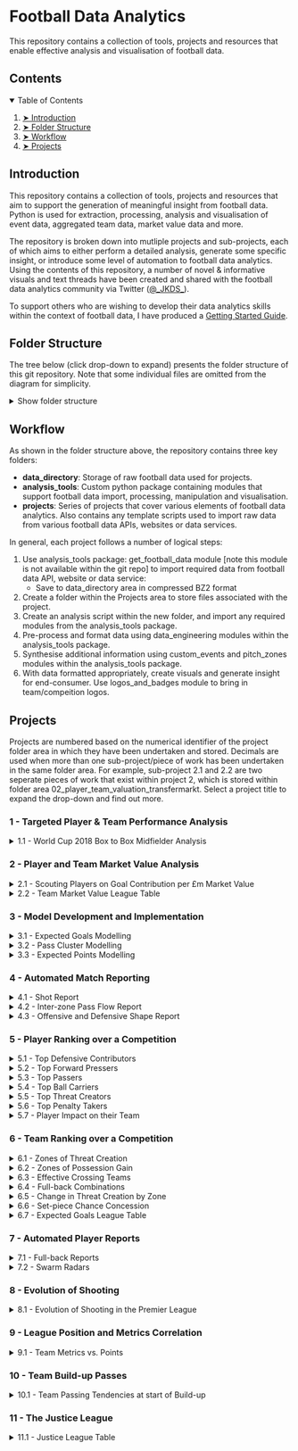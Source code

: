 # Football Data Analytics
This repository contains a collection of tools, projects and resources that enable effective analysis and visualisation of football data.

## Contents

<details open="open">
  <summary>Table of Contents</summary>
  <ol>
    <li><a href="#introduction"> ➤ Introduction</a></li>
    <li><a href="#folder-structure"> ➤ Folder Structure</a></li>
    <li><a href="#workflow"> ➤ Workflow</a></li>
    <li><a href="#projects"> ➤ Projects</a></li>
  </ol>
</details>

## Introduction
This repository contains a collection of tools, projects and resources that aim to support the generation of meaningful insight from football data. Python is used for extraction, processing, analysis and visualisation of event data, aggregated team data, market value data and more.

The repository is broken down into mutliple projects and sub-projects, each of which aims to either perform a detailed analysis, generate some specific insight, or introduce some level of automation to football data analytics. Using the contents of this repository, a number of novel & informative visuals and text threads have been created and shared with the football data analytics community via Twitter ([@\_JKDS\_](https://twitter.com/_JKDS_)).

To support others who are wishing to develop their data analytics skills within the context of football data, I have produced a [Getting Started Guide](https://github.com/jakeyk11/football-data-analytics/blob/main/Getting%20Started%20with%20Football%20Analytics.md).

## Folder Structure

The tree below (click drop-down to expand) presents the folder structure of this git repository. Note that some individual files are omitted from the diagram for simplicity.

<details>
<summary>Show folder structure</summary>


    football-data-analytics
    │
    ├── analysis_tools
    │   ├── __init__.py
    │   ├── get_football_data.py [not included in git repo]
    │   ├── logos_and_badges.py
    │   ├── models.py    
    │   ├── pitch_zones.py
    │   ├── statsbomb_custom_events.py
    │   ├── statsbomb_data_engineering.py
    │   ├── whoscored_custom_events.py
    │   ├── whoscored_data_engineering.py
    │   ├── wyscout_data_engineering.py   
    │ 
    ├── data_directory
    │   ├── leaguetable_data
    │   ├── misc_data
    │   │   ├── articles
    │   │   ├── images
    │   ├── statsbomb_data [contents not included in git repo]
    │   ├── transfermarkt_data
    │   ├── whoscored_data [contents not included in git repo]
    │   ├── wyscout_data
    │ 
    ├── model_directory
    │   ├── pass_cluster_model
    │   │   ├── PassClusterModel65.joblib
    │   ├── xg_model
    │   │   ├── log_regression_xg_model.joblib
    │
    ├── projects
    │   ├── 00_data_import_and_misc_work
    │   │   ├── download_yt_video.py 
    │   │   ├── import_data_fbref.py
    │   │   ├── import_data_leaguetable.py
    │   │   ├── import_data_whoscored.py
    │   │   ├── scrape_data_transfermarkt.py
    │   │   ├── misc_work
    │   ├── 01_wc2018_box2box_mids
    │   │   ├── worldcup_b2b_mids.py
    │   ├── 02_player_team_valuation
    │   │   ├── team_player_value_analysis.py
    │   ├── 03_model_development_and_implementation
    │   │   ├── pass_cluster_data_collection.py
    │   │   ├── shot_xg_plot.py
    │   │   ├── xg_log_regression_model.py
    │   │   ├── xg_neural_network.py  
    │   ├── 04_match_reports
    │   │   ├── off_def_shape_report_ws.py
    │   │   ├── pass_report_ws.py
    │   │   ├── shot_report_understat.py     
    │   ├── 05_competition_reports_top_players
    │   │   ├── player_defensive_contribution.py
    │   │   ├── player_effective_carriers.py
    │   │   ├── player_effective_passers.py
    │   │   ├── player_high_defensive_actions.py    
    │   │   ├── player_impact_on_team.py    
    │   │   ├── player_penalty_takers.py
    │   │   ├── player_threat_creators.py
    │   │   ├── player_threat_creators_zonal_comparison.py
    │   ├── 06_competition_reports_top_teams
    │   │   ├── team_ball_winning.py
    │   │   ├── team_common_zonal_actions.py
    │   │   ├── team_cross_success.py   
    │   │   ├── team_delta_threat_creation.py
    │   │   ├── team_fullback_combinations.py
    │   │   ├── team_setpiece_shot_concession.py
    │   │   ├── team_threat_creation.py
    │   │   ├── xg_league_table_sb.py    
    │   ├── 07_player_reports
    │   │   ├── advanced_swarm_radar.py
    │   │   ├── player_report_fullback.py
    │   ├── 08_evolution_of_shooting
    │   │   ├── shot_characteristics_trending.py
    │   ├── 09_league_position_metric_correlation
    │   │   ├── team_metric_pts_correlation.py
    │   ├── 10_team_buildup_passes
    │   │   ├── team_pass_tendencies.py
    │   ├── 11_justice_league
    │   │   ├── justice_league.py
    │   ├── 99_private_work
    │
    ├── .gitignore
    │
    ├── Getting Started with Football Analytics.md
    │     
    ├── LICENSE 
    │ 
    ├── README.md 

</details>

## Workflow

As shown in the folder structure above, the repository contains three key folders:
- **data_directory**: Storage of raw football data used for projects.
- **analysis_tools**: Custom python package containing modules that support football data import, processing, manipulation and visualisation.
- **projects**: Series of projects that cover various elements of football data analytics. Also contains any template scripts used to import raw data from various football data APIs, websites or data services.

In general, each project follows a number of logical steps:
1. Use analysis_tools package: get_football_data module [note this module is not available within the git repo] to import required data from football data API, website or data service:
    * Save to data_directory area in compressed BZ2 format
2. Create a folder within the Projects area to store files associated with the project.
3. Create an analysis script within the new folder, and import any required modules from the analysis_tools package.
4. Pre-process and format data using data_engineering modules within the analysis_tools package.
5. Synthesise additional information using custom_events and pitch_zones modules within the analysis_tools package.
6. With data formatted appropriately, create visuals and generate insight for end-consumer. Use logos_and_badges module to bring in team/compeition logos.

## Projects

Projects are numbered based on the numerical identifier of the project folder area in which they have been undertaken and stored. Decimals are used when more than one sub-project/piece of work has been undertaken in the same folder area. For example, sub-project 2.1 and 2.2 are two seperate pieces of work that exist within project 2, which is stored within folder area 02_player_team_valuation_transfermarkt. Select a project title to expand the drop-down and find out more.

### 1 - Targeted Player & Team Performance Analysis

<details>
<summary>1.1 - World Cup 2018 Box to Box Midfielder Analysis</summary>

\
**Data Source:** Statsbomb & FIFA Match Reports

**Project Area:** [01_wc2018_box2box_mids](https://github.com/jakeyk11/football-data-analytics/tree/main/projects/01_wc2018_box2box_mids)

**Code:** [worldcup_b2b_mids.py](https://github.com/jakeyk11/football-data-analytics/blob/main/projects/01_wc2018_box2box_mids/worldcup_b2b_mids.py)

**Summary and Output:** An investigation of the most effective box to box midfielders at the 2018 World Cup. A number of custom metrics are used to score central midfielders in ball winning, ball retention & creativity, and mobility. A good box to box midfielder is defined as a central midfielder that excels in each of these areas.

<p align="center">
  <img width="45%" src="./data_directory/misc_data/images/example-1-1-1.png"> &nbsp &nbsp 
  <img width="45%" src="./data_directory/misc_data/images/example-1-1-2.png">
</p>
<p align="center">
  <img width="45%" src="./data_directory/misc_data/images/example-1-1-3.png">
</p>

</details>

### 2 - Player and Team Market Value Analysis

<details>
<summary>2.1 - Scouting Players on Goal Contribution per £m Market Value</summary>

\
**Data Source:** Transfermarkt

**Project Area:** [00_data_import_and_misc_work](https://github.com/jakeyk11/football-data-analytics/tree/main/projects/00_data_import_and_misc_work) & [02_player_team_valuation](https://github.com/jakeyk11/football-data-analytics/tree/main/projects/02_player_team_valuation)

**Code:** [scrape_data_transfermarkt.py](https://github.com/jakeyk11/football-data-analytics/blob/main/projects/00_data_import_and_misc_work/scrape_data_transfermarkt.py) & [team_player_value_analysis.py](https://github.com/jakeyk11/football-data-analytics/blob/main/projects/02_player_team_valuation/team_player_value_analysis.py)

**Summary and Output:** 
Development of a tool to scrape team and player market value information from transfermarkt.co.uk. Generation of a "scouting visual" that highlights players from a given league with a favourable combination of Age and Goal Contribution per £m market value. The work also explores the use of statistical models to predict market value based on player performance.

<p align="center">
  <img width="30%" src="./data_directory/misc_data/images/example-2-1-1.png"> &nbsp &nbsp
  <img width="30%" src="./data_directory/misc_data/images/example-2-1-2.png">
</p>
<p align="center">
  <img width="30%" src="./data_directory/misc_data/images/example-2-1-3.png"> &nbsp &nbsp
  <img width="30%" src="./data_directory/misc_data/images/example-2-1-4.png">
</p>

</details>

<details>
<summary>2.2 - Team Market Value League Table</summary>

\
**Data Source:** Transfermarkt

**Project Area:** [00_data_import_and_misc_work](https://github.com/jakeyk11/football-data-analytics/tree/main/projects/00_data_import_and_misc_work) & [02_player_team_valuation](https://github.com/jakeyk11/football-data-analytics/tree/main/projects/02_player_team_valuation)

**Code:** [scrape_data_transfermarkt.py](https://github.com/jakeyk11/football-data-analytics/blob/main/projects/00_data_import_and_misc_work/scrape_data_transfermarkt.py) & [team_player_value_analysis.py](https://github.com/jakeyk11/football-data-analytics/blob/main/projects/02_player_team_valuation/team_player_value_analysis.py)

**Summary and Output:** 
Development of a tool to scrape team and player market value information from transfermarkt.co.uk. Investigation of team under/over-performance based on league ranking and total squad value ranking.

<p align="center">
  <img width="30%" src="./data_directory/misc_data/images/example-2-2-1.png"> &nbsp &nbsp
  <img width="30%" src="./data_directory/misc_data/images/example-2-2-2.png">
</p>

</details>

### 3 - Model Development and Implementation

<details>
<summary>3.1 - Expected Goals Modelling</summary>

\
**Data Source:** Wyscout

**Project Area:** [model_directory](https://github.com/jakeyk11/football-data-analytics/tree/main/model_directory/xg_model) & [03_model_development_and_implementation](https://github.com/jakeyk11/football-data-analytics/tree/main/projects/03_model_development_and_implementation)

**Code:** [xg_log_regression_model.py](https://github.com/jakeyk11/football-data-analytics/blob/main/projects/03_model_development_and_implementation/xg_log_regression_model.py), [xg_neural_network.py](https://github.com/jakeyk11/football-data-analytics/blob/main/projects/03_model_development_and_implementation/xg_neural_network.py) & [shot_xg_plot.py](https://github.com/jakeyk11/football-data-analytics/blob/main/projects/03_model_development_and_implementation/shot_xg_plot.py)

**Summary and Output:** 
Implementation and testing of basic expected goals probabilistic models. This work includes development and comparison of a logistic regression expected goals model and a neural network expected goals model, each trained off over 40000 shots taken across Europe's 'big five' leagues during the 2017/2018 season. The models are used to calculate expected goals for specific players, clubs and leagues over a defined time period.

<p align="center">
  <img width="40%" src="./data_directory/misc_data/images/example-3-1-1.png"> &nbsp &nbsp
  <img width="40%" src="./data_directory/misc_data/images/example-3-1-2.png">
</p>
<p align="center">
  <img width="30%" src="./data_directory/misc_data/images/example-3-1-3.png"> &nbsp &nbsp
  <img width="30%" src="./data_directory/misc_data/images/example-3-1-4.png"> &nbsp &nbsp
  <img width="30%" src="./data_directory/misc_data/images/example-3-1-5.png">
</p>

</details>

<details>
<summary>3.2 - Pass Cluster Modelling</summary>

\
**Data Source:** Opta

**Project Area:** [model_directory](https://github.com/jakeyk11/football-data-analytics/tree/main/model_directory/pass_cluster_model), [03_model_development_and_implementation](https://github.com/jakeyk11/football-data-analytics/tree/main/projects/03_model_development_and_implementation) & [External Repo: ml_models_collection](https://github.com/jakeyk11/ml-models-collection)

**Code:** [pass_cluster_data_collection.py](https://github.com/jakeyk11/football-data-analytics/blob/main/projects/03_model_development_and_implementation/pass_cluster_data_collection.py), [models.py](https://github.com/jakeyk11/football-data-analytics/blob/main/analysis_tools/models.py), [External Repo: ml_model.ipynb](https://github.com/jakeyk11/ml-models-collection/blob/main/Football%20Pass%20Clustering/ml_model.ipynb)

**Summary and Output:** 
Using 5,000,000+ passes withn Europe's "Big 5" leagues (Opta data, 2019/20 - 2022/23), I have constructed a clustering model that is able to assign successful passes to one of 65 clusters. This work involves the construction of a machine learning pipeline and testing of a variety of classification algorithms. The chosen model uses a k Means clustering algorithm to assign passes, which I have then packaged up within a clustering function to support many of my football analytics projects.

</details>

<details>
<summary>3.3 - Expected Points Modelling</summary>

\
**Data Source:** Statsbomb

**Project Area:** [analysis_tools](https://github.com/jakeyk11/football-data-analytics/tree/main/analysis_tools/)

**Code:** [models.py](https://github.com/jakeyk11/football-data-analytics/blob/main/analysis_tools/models.py)

**Summary and Output:** 
Implementation of a Monte-Carlo method to model the probability of individual match outcomes based on shot events and their associated expected goals (xG). A large number (10000+) of simulations are run on a given match to approximate win probability for each team, and draw probability. Expected points in a given match is then simply calculated as 3 × win_probability + 1 × draw_proability. The method adopted is reliant on the assumption that xG represents scoring probability, and that individual shot events are independent.

</details>

### 4 - Automated Match Reporting

<details>
<summary>4.1 - Shot Report</summary>

\
**Data Source:** Understat

**Project Area:** [04_match_reports](https://github.com/jakeyk11/football-data-analytics/tree/main/projects/04_match_reports)

**Code:** [shot_report_understat.py](https://github.com/jakeyk11/football-data-analytics/blob/main/projects/04_match_reports/shot_report_understat.py)

**Summary and Output:** 
Development of a script to extract shot data from understat and generate shot reports for a any selected match.

<p align="center">
  <img width="40%" src="./data_directory/misc_data/images/example-4-1-1.png"> &nbsp &nbsp
  <img width="40%" src="./data_directory/misc_data/images/example-4-1-2.png">
</p>

</details>

<details>
<summary>4.2 - Inter-zone Pass Flow Report</summary>

\
**Data Source:** Opta/Whoscored

**Project Area:** [04_match_reports](https://github.com/jakeyk11/football-data-analytics/tree/main/projects/04_match_reports)

**Code:** [pass_report_ws.py](https://github.com/jakeyk11/football-data-analytics/blob/main/projects/04_match_reports/pass_report_ws.py)

**Summary and Output:** 
Design and development of an algorithm that identifies and counts similar passes based on the area of the pitch in which they start and finish. Generation of inter-zone pass flow reports for any selected match. 

<p align="center">
  <img width="30%" src="./data_directory/misc_data/images/example-4-2-1.png"> &nbsp &nbsp
  <img width="30%" src="./data_directory/misc_data/images/example-4-2-2.png"> 
</p>

</details>

<details>
<summary>4.3 - Offensive and Defensive Shape Report</summary>

\
**Data Source:** Opta/Whoscored

**Project Area:** [04_match_reports](https://github.com/jakeyk11/football-data-analytics/tree/main/projects/04_match_reports)

**Code:** [pass_report_ws.py](https://github.com/jakeyk11/football-data-analytics/blob/main/projects/04_match_reports/off_def_shape_report_ws.py)

**Summary and Output:** 
Design and development of an algorithm to calculate player territories based on the positions of all in-play actions throughout a match, including removal of outliers. Generation of shape reports for any selected match, including calculation of territory area as a proxy for pitch area covered.

<p align="center">
  <img width="30%" src="./data_directory/misc_data/images/example-4-3-1.png"> &nbsp &nbsp
  <img width="30%" src="./data_directory/misc_data/images/example-4-3-2.png"> 
</p>

</details>

### 5 - Player Ranking over a Competition

<details>
<summary>5.1 - Top Defensive Contributors</summary>

\
**Data Source:** Opta/Whoscored

**Project Area:** [05_competition_reports_top_players](https://github.com/jakeyk11/football-data-analytics/tree/main/projects/05_competition_reports_top_players)

**Code:** [player_defensive_contribution.py](https://github.com/jakeyk11/football-data-analytics/blob/main/projects/05_competition_reports_top_players/player_defensive_contribution.py)

**Summary and Output:** 
Assessment of all players' defensive contribution over the duration of a competition, with identification of top players by metrics such as Recoveries and Ball Wins per 100 opposition touches. Work includes implentation of a diamond scatter diagram that can be re-used for any 2D scatter plot.

<p align="center">
  <img width="27.3%" src="./data_directory/misc_data/images/example-5-1-1.png"> &nbsp &nbsp
  <img width="27.3%" src="./data_directory/misc_data/images/example-5-1-2.png"> 
</p>

</details>

<details>
<summary>5.2 - Top Forward Pressers</summary>

\
**Data Source:** Opta/Whoscored

**Project Area:** [05_competition_reports_top_players](https://github.com/jakeyk11/football-data-analytics/tree/main/projects/05_competition_reports_top_players)

**Code:** [player_defensive_contribution.py](https://github.com/jakeyk11/football-data-analytics/blob/main/projects/05_competition_reports_top_players/player_defensive_contribution.py)

**Summary and Output:** 
Assessment of the number of defensive actions completed in the opposition third by all players' over the duration of a competition, giving an indication at who has a tendency to defend from the front.

<p align="center">
  <img width="45%" src="./data_directory/misc_data/images/example-5-2-1.png"> &nbsp &nbsp
  <img width="45%" src="./data_directory/misc_data/images/example-5-2-2.png"> 
</p>

</details>

<details>
<summary>5.3 - Top Passers</summary>

\
**Data Source:** Opta/Whoscored

**Project Area:** [05_competition_reports_top_players](https://github.com/jakeyk11/football-data-analytics/tree/main/projects/05_competition_reports_top_players)

**Code:** [player_effective_passers.py](https://github.com/jakeyk11/football-data-analytics/blob/main/projects/05_competition_reports_top_players/player_effective_passers.py)

**Summary and Output:** 
Identification of effective passers through assessment of all in-play passes completed over the duration of a competition. Metrics such as progressive passes, cumulative expected threat and passes into opposition box per 90 are used to identify top players. This work involves the implementation of an [expected threat model](https://karun.in/blog/data/open_xt_12x8_v1.json) developed by Karun Singh.

<p align="center">
  <img width="45%" src="./data_directory/misc_data/images/example-5-3-1.png"> &nbsp &nbsp
  <img width="27.3%" src="./data_directory/misc_data/images/example-5-3-3.png">
</p>
<p align="center">
  <img width="45%" src="./data_directory/misc_data/images/example-5-3-2.png"> &nbsp &nbsp
</p>

</details>

<details>
<summary>5.4 - Top Ball Carriers</summary>

\
**Data Source:** Opta/Whoscored

**Project Area:** [05_competition_reports_top_players](https://github.com/jakeyk11/football-data-analytics/tree/main/projects/05_competition_reports_top_players)

**Code:** [player_effective_carriers.py](https://github.com/jakeyk11/football-data-analytics/blob/main/projects/05_competition_reports_top_players/player_effective_carriers.py)

**Summary and Output:** 
Identification of effective carriers through assessment of carries completed over the duration of a competition. This work involves the development of a module to infer carry events from opta event data (as carries are not recorded).

<p align="center">
  <img width="45%" src="./data_directory/misc_data/images/example-5-4-1.png"> &nbsp &nbsp
  <img width="45%" src="./data_directory/misc_data/images/example-5-4-2.png">
</p>

</details>

<details>
<summary>5.5 - Top Threat Creators</summary>

\
**Data Source:** Opta/Whoscored

**Project Area:** [05_competition_reports_top_players](https://github.com/jakeyk11/football-data-analytics/tree/main/projects/05_competition_reports_top_players)

**Code:** [player_effective_carriers.py](https://github.com/jakeyk11/football-data-analytics/blob/main/projects/05_competition_reports_top_players/player_threat_creators.py)

**Summary and Output:** 
Identification of top threat creators through assessment of various events/actions completed over the duration of a competition within different areas of the pitch. This work involves the implementation of an [expected threat model](https://karun.in/blog/data/open_xt_12x8_v1.json) developed by Karun Singh.

<p align="center">
  <img width="27.3%" src="./data_directory/misc_data/images/example-5-5-1.png"> &nbsp &nbsp
  <img width="27.3%" src="./data_directory/misc_data/images/example-5-5-2.png">
</p>
<p align="center">
  <img width="27.3%" src="./data_directory/misc_data/images/example-5-5-3.png"> &nbsp &nbsp
  <img width="27.3%" src="./data_directory/misc_data/images/example-5-5-4.png">
</p>

</details>

<details>
<summary>5.6 - Top Penalty Takers</summary>

\
**Data Source:** Opta/Whoscored

**Project Area:** [05_competition_reports_top_players](https://github.com/jakeyk11/football-data-analytics/tree/main/projects/05_competition_reports_top_players)

**Code:** [player_threat_creators.py](https://github.com/jakeyk11/football-data-analytics/blob/main/projects/05_competition_reports_top_players/player_penalty_takers.py)

**Summary and Output:** 
Identification of top penalty takers across multiple competitions. Penalty quality is assessed my mean distance of on-target penalty from goalkeeper midriff, with off-target penalties assigned a distance of zero. This work includes implementation of "3D projections" within 2D subplots.

<p align="center">
  <img width="45%" src="./data_directory/misc_data/images/example-5-6-1.png"> &nbsp &nbsp
  <img width="45%" src="./data_directory/misc_data/images/example-5-6-2.png">
</p>

</details>

<details>
<summary>5.7 - Player Impact on their Team</summary>

\
**Data Source:** Opta/Whoscored

**Project Area:** [05_competition_reports_top_players](https://github.com/jakeyk11/football-data-analytics/tree/main/projects/05_competition_reports_top_players)

**Code:** [player_impact_on_team.py](https://github.com/jakeyk11/football-data-analytics/blob/main/projects/05_competition_reports_top_players/player_impact_on_team.py)

**Summary and Output:** 
Determination of how a team's aggregrated metrics (team expected threat, team expected threat conceded, team expected threat difference, etc) vary when a specific player is on the pitch vs. when they are not playing

<p align="center">
  <img width="45%" src="./data_directory/misc_data/images/example-5-7-1.png"> &nbsp &nbsp
  <img width="45%" src="./data_directory/misc_data/images/example-5-7-2.png">
</p>

</details>

### 6 - Team Ranking over a Competition

<details>
<summary>6.1 - Zones of Threat Creation</summary>

\
**Data Source:** Opta/Whoscored

**Project Area:** [06_competition_reports_top_teams](https://github.com/jakeyk11/football-data-analytics/tree/main/projects/06_competition_reports_top_teams)

**Code:** [team_threat_creation.py](https://github.com/jakeyk11/football-data-analytics/blob/main/projects/06_competition_reports_top_teams/team_threat_creation.py)

**Summary and Output:** 
Ranking of teams by total threat created through in-play passes and carries per 90, including identification of the zones in which each team generates threat.

<p align="center">
  <img width="37%" src="./data_directory/misc_data/images/example-6-1-1.png"> &nbsp &nbsp
  <img width="37%" src="./data_directory/misc_data/images/example-6-1-2.png">
</p>

</details>

<details>
<summary>6.2 - Zones of Possession Gain</summary>

\
**Data Source:** Opta/Whoscored

**Project Area:** [06_competition_reports_top_teams](https://github.com/jakeyk11/football-data-analytics/tree/main/projects/06_competition_reports_top_teams)

**Code:** [team_ball_winning.py](https://github.com/jakeyk11/football-data-analytics/blob/main/projects/06_competition_reports_top_teams/team_ball_winning.py)

**Summary and Output:** 
Ranking of teams by the mean height up the pitch that they win the ball back, including identification of the zones in which they gain possession of the ball from the opposition.

<p align="center">
  <img width="37%" src="./data_directory/misc_data/images/example-6-2-1.png"> &nbsp &nbsp
  <img width="37%" src="./data_directory/misc_data/images/example-6-2-2.png">
</p>
  
</details>

<details>
<summary>6.3 - Effective Crossing Teams</summary>

\
**Data Source:** Opta/Whoscored

**Project Area:** [06_competition_reports_top_teams](https://github.com/jakeyk11/football-data-analytics/tree/main/projects/06_competition_reports_top_teams)

**Code:** [team_cross_success.py](https://github.com/jakeyk11/football-data-analytics/blob/main/projects/06_competition_reports_top_teams/team_cross_success.py)

**Summary and Output:** 
Ranking of teams by in-play cross success rate. This work includes a custom definition of an effective (or successful) cross, where an effective cross is one that is followed by either a shot or key pass within 5 seconds of play (irrespective of the inital cross outcome).

<p align="center">
  <img width="37%" src="./data_directory/misc_data/images/example-6-3-1.png">
</p>
  
</details>

<details>
<summary>6.4 - Full-back Combinations</summary>

\
**Data Source:** Opta/Whoscored

**Project Area:** [06_competition_reports_top_teams](https://github.com/jakeyk11/football-data-analytics/tree/main/projects/06_competition_reports_top_teams)

**Code:** [team_fullback_combinations.py](https://github.com/jakeyk11/football-data-analytics/blob/main/projects/06_competition_reports_top_teams/team_fullback_combinations.py)

**Summary and Output:** 
Ranking of teams by the frequency in which their full backs combine. Passes between full-backs of each team are identified and highlighted based on whether the pass leads to a shot on goal.
  
<p align="center">
  <img width="37%" src="./data_directory/misc_data/images/example-6-4-1.png">
</p>
  
</details>

<details>
<summary>6.5 - Change in Threat Creation by Zone</summary>

\
**Data Source:** Opta/Whoscored

**Project Area:** [06_competition_reports_top_teams](https://github.com/jakeyk11/football-data-analytics/tree/main/projects/06_competition_reports_top_teams)

**Code:** [team_delta_threat_creation.py](https://github.com/jakeyk11/football-data-analytics/blob/main/projects/06_competition_reports_top_teams/team_delta_threat_creation.py)

**Summary and Output:** 
Ranking of teams by improvement in total threat created through in-play passes and carries per 90 - current season vs. last season. Includes accounting for teams that were in division above or below in previous year. Change in threat creation is also broken down by pitch zone
  
<p align="center">
  <img width="37%" src="./data_directory/misc_data/images/example-6-5-1.png"> &nbsp &nbsp
  <img width="37%" src="./data_directory/misc_data/images/example-6-5-2.png">
</p>
  
</details>

<details>
<summary>6.6 - Set-piece Chance Concession</summary>

\
**Data Source:** Opta/Whoscored

**Project Area:** [06_competition_reports_top_teams](https://github.com/jakeyk11/football-data-analytics/tree/main/projects/06_competition_reports_top_teams)

**Code:** [team_setpiece_shot_concession.py](https://github.com/jakeyk11/football-data-analytics/blob/main/projects/06_competition_reports_top_teams/team_setpiece_shot_concession.py)

**Summary and Output:** 
Investigation of team's ability to defend set-pieces through aggregating chances conceded within 5 seconds of an opposition "indirect" set-piece. "Indirect" set-pieces refer to corner and free-kicks where the ball remains in play after the set-piece is taken, therefore off-target free-kicks and direct goals from set-pieces are excluded from the analysis.
  
<p align="center">
  <img width="30%" src="./data_directory/misc_data/images/example-6-6-1.png"> &nbsp &nbsp
  <img width="30%" src="./data_directory/misc_data/images/example-6-6-2.png">
</p>
  
</details>

<details>
<summary>6.7 - Expected Goals League Table</summary>

\
**Data Source:** Statsbomb

**Project Area:** [06_competition_reports_top_teams](https://github.com/jakeyk11/football-data-analytics/tree/main/projects/06_competition_reports_top_teams)

**Code:** [xg_league_table_sb.py](https://github.com/jakeyk11/football-data-analytics/blob/main/projects/06_competition_reports_top_teams/xg_league_table_sb.py)

**Summary and Output:** 
Generation of various league table rankings based on team's xG, xG performance, xG/xT ration and various other metrics.
  
<p align="center">
  <img width="50%" src="./data_directory/misc_data/images/example-6-7-1.png">
</p>
  
</details>

### 7 - Automated Player Reports

<details>
<summary>7.1 - Full-back Reports</summary>

\
**Data Source:** Opta/Whoscored

**Project Area:** [07_player_reports](https://github.com/jakeyk11/football-data-analytics/tree/main/projects/07_player_reports)

**Code:** [player_report_fullback.py](https://github.com/jakeyk11/football-data-analytics/blob/main/projects/07_player_reports/player_report_fullback.py)

**Summary and Output:** 
Player report specific to full-backs, including development of a flexible/robust mechanism to compare the report subject to similar players, and then rank the set of players against all full-backs within a chosen league.
  
<p align="center">
  <img width="45%" src="./data_directory/misc_data/images/example-7-1-1.png"> &nbsp &nbsp
  <img width="45%" src="./data_directory/misc_data/images/example-7-1-2.png">
</p>
  
</details>

<details>
  
<summary>7.2 - Swarm Radars</summary>

\
**Data Source:** Opta/Whoscored

**Project Area:** [07_player_reports](https://github.com/jakeyk11/football-data-analytics/tree/main/projects/07_player_reports)

**Code:** [advanced_swarm_radar.py](https://github.com/jakeyk11/football-data-analytics/blob/main/projects/07_player_reports/advanced_swarm_radar.py)

**Summary and Output:** 
Development of a novel and innovative means of visualising player performance. The "swarm" radar can quickly profile, assess and compare players but also gives a deeper context through displauomg the distributions of metric scores amongst a pool of comparison players.

<p align="center">
  <img width="30%" src="./data_directory/misc_data/images/example-7-2-1.png"> &nbsp &nbsp
  <img width="30%" src="./data_directory/misc_data/images/example-7-2-2.png">
</p>
  
</details>

### 8 - Evolution of Shooting

<details>

<summary>8.1 - Evolution of Shooting in the Premier League</summary>

\
**Data Source:** Opta/Whoscored

**Project Area:** [08_evolution_of_shooting](https://github.com/jakeyk11/football-data-analytics/tree/main/projects/08_evolution_of_shooting)

**Code:** [shot_characteristics_trending.py](https://github.com/jakeyk11/football-data-analytics/blob/main/projects/08_evolution_of_shooting/shot_characteristics_trending.py)

**Summary and Output:** 
A piece of work contracted by the Association of Professional Football Analysis (APFA), exploring how the art of shooting is changing in football and providing an insight into the evolution of shooting in the Premier League. 

[APFA - The Evolution of Shooting in the Premier League Web Article](https://apfa.io/the-evolution-of-shooting-in-the-premier-league/)

[APFA - The Evolution of Shooting in the Premier League.pdf](https://github.com/jakeyk11/football-data-analytics/blob/main/data_directory/misc_data/articles/The%20Evolution%20of%20Shooting%20in%20the%20Premier%20League.pdf)

</details>

### 9 - League Position and Metrics Correlation

<details>

<summary>9.1 - Team Metrics vs. Points</summary>

\
**Data Source:** Opta/Whoscored

**Project Area:** [09_league_position_metric_correlation](https://github.com/jakeyk11/football-data-analytics/tree/main/projects/09_league_position_metric_correlation)

**Code:** [team_metrics_pts_correlation.py](https://github.com/jakeyk11/football-data-analytics/blob/main/projects/09_league_position_metric_correlation/team_metrics_pts_correlation.py)

**Summary and Output:** 
Exploratory work to identify the characteristics of successful teams in specific leagues. Investigation of how strongly a range of team metrics correlate with points accumulated in a season, using data from 5+ seasons. Output from this project was included in a [Tifo Video - Why Everton are better than you think](https://www.youtube.com/watch?v=Zcn5HyoBafw&ab_channel=TifoIRL).

<p align="center">
  <img width="38%" src="./data_directory/misc_data/images/example-9-1-2.png"> &nbsp &nbsp
  <img width="46%" src="./data_directory/misc_data/images/example-9-1-1.png">
</p>

</details>

### 10 - Team Build-up Passes

<details>

<summary>10.1 - Team Passing Tendencies at start of Build-up</summary>

\
**Data Source:** Opta/Whoscored

**Project Area:** [10_team_buildup_passes](https://github.com/jakeyk11/football-data-analytics/tree/main/projects/10_team_buildup_passes)

**Code:** [team_pass_tendencies.py](https://github.com/jakeyk11/football-data-analytics/blob/main/projects/10_team_buildup_passes/team_pass_tendencies.py)

**Summary and Output:** 
Exploitation of previous work on pass clustering to identify passing tendencies of teams in build-up. This inolves looking at common pass clusters for the first 6 passes that a team makes in various areas of the pitch.

<p align="center">
  <img width="40%" src="./data_directory/misc_data/images/example-10-1-1.png"> &nbsp &nbsp
  <img width="40%" src="./data_directory/misc_data/images/example-10-1-2.png">
</p>

</details>

### 11 - The Justice League

<details>

<summary>11.1 - Justice League Table</summary>

\
**Data Source:** Statsbomb

**Project Area:** [11_justice_league](https://github.com/jakeyk11/football-data-analytics/tree/main/projects/11_justice_league)

**Code:** [justice_league.py](https://github.com/jakeyk11/football-data-analytics/blob/main/projects/11_justice_league/justice_league.py)

**Summary and Output:** 
Exploitation of previous work on points modelling to simulate a full season of matches and re-produce league table standings based on probablistic match outcomes (or expected points).

<p align="center">
  <img width="50%" src="./data_directory/misc_data/images/example-11-1-1.png"> &nbsp &nbsp
</p>

</details>
